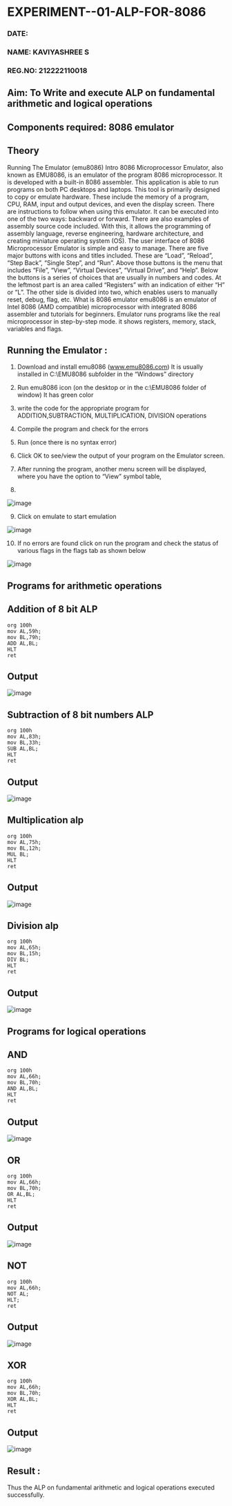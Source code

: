 # EXPERIMENT--01-ALP-FOR-8086

### DATE:
### NAME: KAVIYASHREE S
### REG.NO: 212222110018


## Aim: To Write and execute ALP on fundamental arithmetic and logical operations
## Components required: 8086  emulator 
## Theory 
Running The Emulator (emu8086) Intro 8086 Microprocessor Emulator, also known as EMU8086, is an emulator of the program 8086 microprocessor. It is developed with a built-in 8086 assembler. This application is able to run programs on both PC desktops and laptops. This tool is primarily designed to copy or emulate hardware. These include the memory of a program, CPU, RAM, input and output devices, and even the display screen. There are instructions to follow when using this emulator. It can be executed into one of the two ways: backward or forward. There are also examples of assembly source code included. With this, it allows the programming of assembly language, reverse engineering, hardware architecture, and creating miniature operating system (OS). The user interface of 8086 Microprocessor Emulator is simple and easy to manage. There are five major buttons with icons and titles included. These are “Load”, “Reload”, “Step Back”, “Single Step”, and “Run”. Above those buttons is the menu that includes “File”, “View”, “Virtual Devices”, “Virtual Drive”, and “Help”. Below the buttons is a series of choices that are usually in numbers and codes. At the leftmost part is an area called “Registers” with an indication of either “H” or “L”. The other side is divided into two, which enables users to manually reset, debug, flag, etc. What is 8086 emulator emu8086 is an emulator of Intel 8086 (AMD compatible) microprocessor with integrated 8086 assembler and tutorials for beginners. Emulator runs programs like the real microprocessor in step-by-step mode. it shows registers, memory, stack, variables and flags.

 ## Running the Emulator :
1.	Download and install emu8086 (www.emu8086.com) It is usually installed in C:\EMU8086 subfolder in the “Windows” directory
2.	 Run  emu8086 icon (on the desktop or in the c:\EMU8086 folder of window) It has green color 
 

3.	write the code for the appropriate program for ADDITION,SUBTRACTION, MULTIPLICATION,  DIVISION operations 

4.	 Compile the program and check for the errors 
5.	Run (once there is no syntax error) 

6.	Click OK to see/view the output of your program on the Emulator screen. 


7.	After running the program, another menu screen will be displayed, where you have the option to “View” symbol table,
8.	 


![image](https://user-images.githubusercontent.com/36288975/189273263-d65baae9-4b8f-4723-afb3-c0ffa4052b04.png)

9.	Click on emulate to start emulation 

![image](https://user-images.githubusercontent.com/36288975/189273273-9bb36ec1-e2e8-4892-8d35-37707332bfdc.png)

10.	If no errors are found click on run the program and check the status of various flags in the flags tab as shown below 

![image](https://user-images.githubusercontent.com/36288975/189273277-113a2a33-4a40-4ff8-95a5-ecd3a1f504fe.png)

## Programs for arithmetic  operations

## Addition  of 8 bit ALP 
```
org 100h
mov AL,59h;
mov BL,79h;
ADD AL,BL;
HLT
ret
```
## Output  
![image](https://github.com/kaviya2839/EXPERIMENT--01-ALP-FOR-8086/assets/120553351/3487370b-e394-4f28-afd3-1ecec5ec3eb7)


## Subtraction   of 8 bit numbers  ALP 
 ```
org 100h
mov AL,83h;
mov BL,33h;
SUB AL,BL;
HLT
ret
```
## Output  
![image](https://github.com/kaviya2839/EXPERIMENT--01-ALP-FOR-8086/assets/120553351/128e5971-8a63-450d-8f93-578ef2731719)

## Multiplication alp 
```
org 100h
mov AL,75h;
mov BL,12h;
MUL BL;
HLT
ret
```
 ## Output  
![image](https://github.com/kaviya2839/EXPERIMENT--01-ALP-FOR-8086/assets/120553351/41245e24-799f-4888-a934-cc27631c2ea3)


## Division alp 
```
org 100h
mov AL,65h;
mov BL,15h;
DIV BL;
HLT
ret
```
## Output  
![image](https://github.com/kaviya2839/EXPERIMENT--01-ALP-FOR-8086/assets/120553351/65c33b90-57ae-4634-9e3f-8946ad42d169)

## Programs for logical operations
## AND
```
org 100h
mov AL,66h;
mov BL,70h;
AND AL,BL;
HLT
ret
```
## Output  

![image](https://github.com/kaviya2839/EXPERIMENT--01-ALP-FOR-8086/assets/120553351/6f6b5838-9e69-4ad4-9799-d938541320f1)


## OR
```
org 100h
mov AL,66h;
mov BL,70h;
OR AL,BL;
HLT
ret
``` 
## Output
![image](https://github.com/kaviya2839/EXPERIMENT--01-ALP-FOR-8086/assets/120553351/c77794b7-f224-493e-bfe8-c8ed52621cd7)

## NOT
```
org 100h
mov AL,66h;
NOT AL;
HLT;
ret
```
## Output  
![image](https://github.com/kaviya2839/EXPERIMENT--01-ALP-FOR-8086/assets/120553351/4af9f643-df86-4b8c-9341-fbcad0fbbf2d)


## XOR 
```
org 100h
mov AL,66h;
mov BL,70h;
XOR AL,BL;
HLT
ret
```
## Output  
![image](https://github.com/kaviya2839/EXPERIMENT--01-ALP-FOR-8086/assets/120553351/73591f3c-a06a-4c21-ab70-7ee98f411533)

## Result :
 Thus the  ALP on fundamental arithmetic and logical operations executed successfully.

